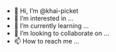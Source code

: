 - 👋 Hi, I’m @khai-picket
- 👀 I’m interested in ...
- 🌱 I’m currently learning ...
- 💞️ I’m looking to collaborate on ...
- 📫 How to reach me ...

<!---
khai-picket/khai-picket is a ✨ special ✨ repository because its `README.md` (this file) appears on your GitHub profile.
You can click the Preview link to take a look at your changes.
--->
